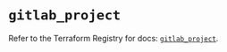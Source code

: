 # `gitlab_project`

Refer to the Terraform Registry for docs: [`gitlab_project`](https://registry.terraform.io/providers/gitlabhq/gitlab/18.0.0/docs/resources/project).
